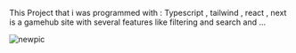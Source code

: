 This Project that i was programmed with : Typescript , tailwind , react , next is a gamehub site with several features like filtering and search and ...


![newpic](https://github.com/user-attachments/assets/9e7a6e6a-3c96-498e-8787-ae064a270464)
